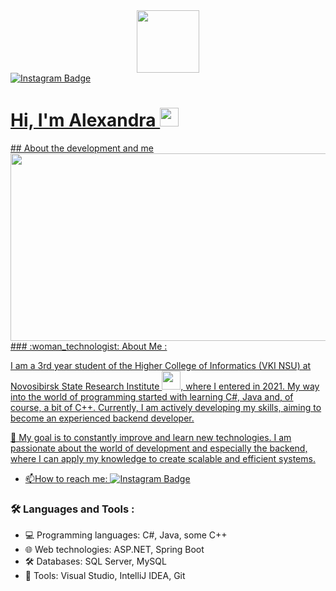 <div id="header" align="center">
  <img src="https://media.giphy.com/media/3oKIPnAiaMCws8nOsE/giphy.gif" width="100"/>
</div>
<div id="badges">
  <a href="https://instagram.com/rawiiww">
  <img src="https://img.shields.io/badge/instagram-pink?logo=instagram" alt="Instagram Badge"/>
</div>
<img src="https://komarev.com/ghpvc/?username=Rawiiw&style=flat-square" alt=""/>
    <h1>
 Hi, I'm Alexandra 
  <img src="https://media.giphy.com/media/hvRJCLFzcasrR4ia7z/giphy.gif" width="30px"/>
</h1>
## About the development and me
<div align="center">
  <img src="https://media.giphy.com/media/E1Kd3pQwrsMtQbNkt0/giphy.gif" width="600" height="300"/>
</div>
### :woman_technologist: About Me :
    
 I am a 3rd year student of the Higher College of Informatics (VKI NSU) at Novosibirsk State Research Institute <img src="https://media.giphy.com/media/TesavnYFHngXAmlQgm/giphy.gif" width="30">, where I entered in 2021. My way into the world of programming started with learning C#, Java and, of course, a bit of C++. Currently, I am actively developing my skills, aiming to become an experienced backend developer.

🌱 My goal is to constantly improve and learn new technologies. I am passionate about the world of development and especially the backend, where I can apply my knowledge to create scalable and efficient systems.

- :mailbox:How to reach me: [![Instagram Badge](https://img.shields.io/badge/instagram-pink?logo=instagram)](https://instagram.com/rawiiww)


### :hammer_and_wrench: Languages and Tools :

- 💻 Programming languages: C#, Java, some C++
- 🌐 Web technologies: ASP.NET, Spring Boot
- 🛠 Databases: SQL Server, MySQL
- 🔧 Tools: Visual Studio, IntelliJ IDEA, Git


